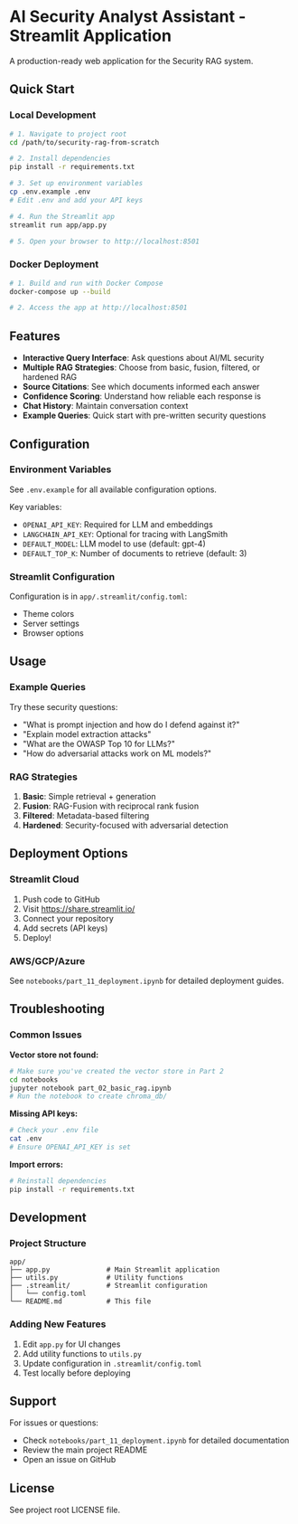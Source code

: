 # AI Security Analyst Assistant - Streamlit Application

A production-ready web application for the Security RAG system.

## Quick Start

### Local Development

```bash
# 1. Navigate to project root
cd /path/to/security-rag-from-scratch

# 2. Install dependencies
pip install -r requirements.txt

# 3. Set up environment variables
cp .env.example .env
# Edit .env and add your API keys

# 4. Run the Streamlit app
streamlit run app/app.py

# 5. Open your browser to http://localhost:8501
```

### Docker Deployment

```bash
# 1. Build and run with Docker Compose
docker-compose up --build

# 2. Access the app at http://localhost:8501
```

## Features

- **Interactive Query Interface**: Ask questions about AI/ML security
- **Multiple RAG Strategies**: Choose from basic, fusion, filtered, or hardened RAG
- **Source Citations**: See which documents informed each answer
- **Confidence Scoring**: Understand how reliable each response is
- **Chat History**: Maintain conversation context
- **Example Queries**: Quick start with pre-written security questions

## Configuration

### Environment Variables

See `.env.example` for all available configuration options.

Key variables:
- `OPENAI_API_KEY`: Required for LLM and embeddings
- `LANGCHAIN_API_KEY`: Optional for tracing with LangSmith
- `DEFAULT_MODEL`: LLM model to use (default: gpt-4)
- `DEFAULT_TOP_K`: Number of documents to retrieve (default: 3)

### Streamlit Configuration

Configuration is in `app/.streamlit/config.toml`:
- Theme colors
- Server settings
- Browser options

## Usage

### Example Queries

Try these security questions:
- "What is prompt injection and how do I defend against it?"
- "Explain model extraction attacks"
- "What are the OWASP Top 10 for LLMs?"
- "How do adversarial attacks work on ML models?"

### RAG Strategies

1. **Basic**: Simple retrieval + generation
2. **Fusion**: RAG-Fusion with reciprocal rank fusion
3. **Filtered**: Metadata-based filtering
4. **Hardened**: Security-focused with adversarial detection

## Deployment Options

### Streamlit Cloud

1. Push code to GitHub
2. Visit https://share.streamlit.io/
3. Connect your repository
4. Add secrets (API keys)
5. Deploy!

### AWS/GCP/Azure

See `notebooks/part_11_deployment.ipynb` for detailed deployment guides.

## Troubleshooting

### Common Issues

**Vector store not found:**
```bash
# Make sure you've created the vector store in Part 2
cd notebooks
jupyter notebook part_02_basic_rag.ipynb
# Run the notebook to create chroma_db/
```

**Missing API keys:**
```bash
# Check your .env file
cat .env
# Ensure OPENAI_API_KEY is set
```

**Import errors:**
```bash
# Reinstall dependencies
pip install -r requirements.txt
```

## Development

### Project Structure

```
app/
├── app.py              # Main Streamlit application
├── utils.py            # Utility functions
├── .streamlit/         # Streamlit configuration
│   └── config.toml
└── README.md           # This file
```

### Adding New Features

1. Edit `app.py` for UI changes
2. Add utility functions to `utils.py`
3. Update configuration in `.streamlit/config.toml`
4. Test locally before deploying

## Support

For issues or questions:
- Check `notebooks/part_11_deployment.ipynb` for detailed documentation
- Review the main project README
- Open an issue on GitHub

## License

See project root LICENSE file.
